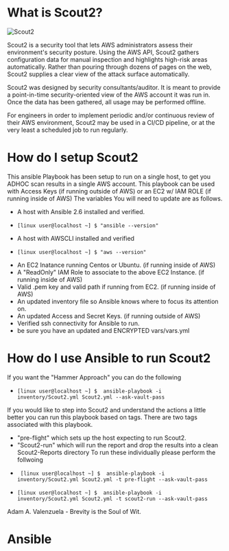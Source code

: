 What is Scout2?
=========

![Scout2](https://raw.githubusercontent.com/wiki/nccgroup/Scout2/images/scout2-dashboard-head.png)

Scout2 is a security tool that lets AWS administrators assess their environment's security posture. Using the AWS API, Scout2 gathers configuration data for manual inspection and highlights high-risk areas automatically. Rather than pouring through dozens of pages on the web, Scout2 supplies a clear view of the attack surface automatically.

Scout2 was designed by security consultants/auditor. It is meant to provide a point-in-time security-oriented view of the AWS account it was run in. Once the data has been gathered, all usage may be performed offline.

For engineers in order to implement periodic and/or continuous review of their AWS environment, Scout2 may be used in a CI/CD pipeline, or at the very least a scheduled job to run regularly.  

How do I setup Scout2
=========

This ansible Playbook has been setup to run on a single host, to get you ADHOC scan results in a single AWS account.  This playbook can be used with Access Keys (if running outside of AWS) or an EC2 w/ IAM ROLE (if running inside of AWS) The variables You will need to update are as follows.

- A host with Ansible 2.6 installed and verified.  
-     [linux user@localhost ~] $ "ansible --version" 
- A host with AWSCLI installed and verified 
-     [linux user@localhost ~] $ "aws --version"
- An EC2 Inatance running Centos or Ubuntu. (if running inside of AWS)
- A "ReadOnly" IAM Role to associate to the above EC2 Instance.  (if running inside of AWS)
- Valid .pem key and valid path if running from EC2. (if running inside of AWS)
- An updated inventory file so Ansible knows where to focus its attention on.
- An updated Access and Secret Keys. (if running outside of AWS)
- Verified ssh connectivity for Ansible to run.
- be sure you have an updated and ENCRYPTED vars/vars.yml

How do I use Ansible to run Scout2
=========

If you want the "Hammer Approach" you can do the following
-     [linux user@localhost ~] $  ansible-playbook -i inventory/Scout2.yml Scout2.yml --ask-vault-pass

If you would like to step into Scout2 and understand the actions a little better you can run this playbook based on tags.  There are two tags associated with this playbook.  
- "pre-flight" which sets up the host expecting to run Scout2.  
- "Scout2-run" which will run the report and drop the results into a clean Scout2-Reports directory
To run these individually please perform the follwoing
-      [linux user@localhost ~] $  ansible-playbook -i inventory/Scout2.yml Scout2.yml -t pre-flight --ask-vault-pass
-     [linux user@localhost ~] $  ansible-playbook -i inventory/Scout2.yml Scout2.yml -t scout2-run --ask-vault-pass

Adam A. Valenzuela - Brevity is the Soul of Wit.
# Ansible
